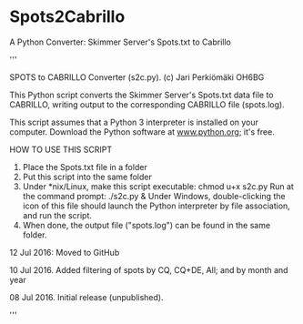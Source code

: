 # Spots2Cabrillo
A Python Converter: Skimmer Server's Spots.txt to Cabrillo

'''

SPOTS to CABRILLO Converter (s2c.py). (c) Jari Perkiömäki OH6BG

This Python script converts the Skimmer Server's Spots.txt data file
to CABRILLO, writing output to the corresponding CABRILLO file
(spots.log).

This script assumes that a Python 3 interpreter is installed on your computer.
Download the Python software at www.python.org; it's free.

HOW TO USE THIS SCRIPT

1. Place the Spots.txt file in a folder
2. Put this script into the same folder
3. Under *nix/Linux, make this script executable: chmod u+x s2c.py
   Run at the command prompt: ./s2c.py &
   Under Windows, double-clicking the icon of this file should launch
   the Python interpreter by file association, and run the script.
6. When done, the output file ("spots.log") can be found in the same folder.

12 Jul 2016: Moved to GitHub

10 Jul 2016. Added filtering of spots by CQ, CQ+DE, All; and by month and year

08 Jul 2016. Initial release (unpublished).

'''
